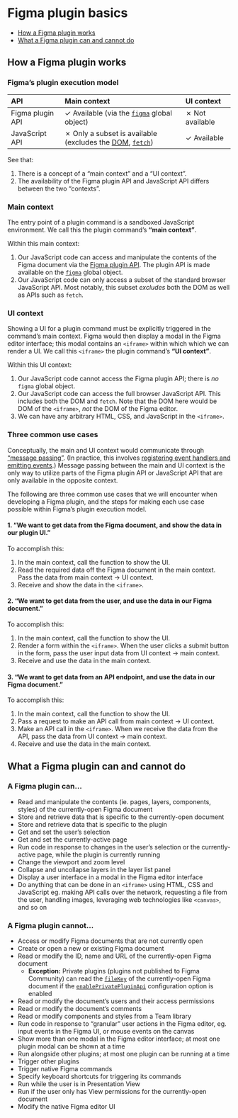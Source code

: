 # Figma plugin basics

- [How a Figma plugin works](#how-a-figma-plugin-works)
- [What a Figma plugin can and cannot do](#what-a-figma-plugin-can-and-cannot-do)

## How a Figma plugin works

### Figma’s plugin execution model

API | Main context | UI context
:--|:--|:--
Figma plugin API | ✓ Available (via the [`figma`](https://figma.com/plugin-docs/api/figma/) global object) | ✗ Not available
JavaScript API | ✗ Only a subset is available (excludes the [DOM](https://developer.mozilla.org/en-US/docs/Web/API/Document_Object_Model), [`fetch`](https://developer.mozilla.org/en-US/docs/Web/API/Fetch_API)) | ✓ Available

See that:

1. There is a concept of a “main context” and a “UI context”.
2. The availability of the Figma plugin API and JavaScript API differs between the two “contexts”.

### Main context

The entry point of a plugin command is a sandboxed JavaScript environment. We call this the plugin command’s **“main context”**.

Within this main context:

1. Our JavaScript code can access and manipulate the contents of the Figma document via the [Figma plugin API](https://figma.com/plugin-docs/api/api-overview/). The plugin API is made available on the [`figma`](https://figma.com/plugin-docs/api/figma/) global object.
2. Our JavaScript code can only access a subset of the standard browser JavaScript API. Most notably, this subset *excludes* both the DOM as well as APIs such as `fetch`.

### UI context

Showing a UI for a plugin command must be explicitly triggered in the command’s main context. Figma would then display a modal in the Figma editor interface; this modal contains an `<iframe>` within which which we can render a UI. We call this `<iframe>` the plugin command’s **“UI context”**.

Within this UI context:

1. Our JavaScript code cannot access the Figma plugin API; there is *no* `figma` global object.
2. Our JavaScript code can access the full browser JavaScript API. This includes both the DOM and `fetch`. Note that the DOM here would be DOM of the `<iframe>`, *not* the DOM of the Figma editor.
3. We can have any arbitrary HTML, CSS, and JavaScript in the `<iframe>`.

### Three common use cases

Conceptually, the main and UI context would communicate through [“message passing”](https://figma.com/plugin-docs/how-plugins-run/). (In practice, this involves [registering event handlers and emitting events](#passing-data-between-the-plugin-commands-main-and-ui-contexts).) Message passing between the main and UI context is the only way to utilize parts of the Figma plugin API or JavaScript API that are only available in the opposite context.

The following are three common use cases that we will encounter when developing a Figma plugin, and the steps for making each use case possible within Figma’s plugin execution model.

#### 1. “We want to get data from the Figma document, and show the data in our plugin UI.”

To accomplish this:

1. In the main context, call the function to show the UI.
2. Read the required data off the Figma document in the main context. Pass the data from main context → UI context.
3. Receive and show the data in the `<iframe>`.

#### 2. “We want to get data from the user, and use the data in our Figma document.”

To accomplish this:

1. In the main context, call the function to show the UI.
2. Render a form within the `<iframe>`. When the user clicks a submit button in the form, pass the user input data from UI context → main context.
3. Receive and use the data in the main context.

#### 3. “We want to get data from an API endpoint, and use the data in our Figma document.”

To accomplish this:

1. In the main context, call the function to show the UI.
2. Pass a request to make an API call from main context → UI context.
3. Make an API call in the `<iframe>`. When we receive the data from the API, pass the data from UI context → main context.
4. Receive and use the data in the main context.

## What a Figma plugin can and cannot do

### A Figma plugin can…

- Read and manipulate the contents (ie. pages, layers, components, styles) of the currently-open Figma document
- Store and retrieve data that is specific to the currently-open document
- Store and retrieve data that is specific to the plugin
- Get and set the user’s selection
- Get and set the currently-active page
- Run code in response to changes in the user’s selection or the currently-active page, while the plugin is currently running
- Change the viewport and zoom level
- Collapse and uncollapse layers in the layer list panel
- Display a user interface in a modal in the Figma editor interface
- Do anything that can be done in an `<iframe>` using HTML, CSS and JavaScript eg. making API calls over the network, requesting a file from the user, handling images, leveraging web technologies like `<canvas>`, and so on

### A Figma plugin cannot…

- Access or modify Figma documents that are not currently open
- Create or open a new or existing Figma document
- Read or modify the ID, name and URL of the currently-open Figma document
  - **Exception:** Private plugins (plugins not published to Figma Community) can read the [`fileKey`](https://figma.com/plugin-docs/api/figma/#filekey) of the currently-open Figma document if the [`enablePrivatePluginApi`](#enableprivatepluginapi) configuration option is enabled
- Read or modify the document’s users and their access permissions
- Read or modify the document’s comments
- Read or modify components and styles from a Team library
- Run code in response to “granular” user actions in the Figma editor, eg. input events in the Figma UI, or mouse events on the canvas
- Show more than one modal in the Figma editor interface; at most one plugin modal can be shown at a time
- Run alongside other plugins; at most one plugin can be running at a time
- Trigger other plugins
- Trigger native Figma commands
- Specify keyboard shortcuts for triggering its commands
- Run while the user is in Presentation View
- Run if the user only has View permissions for the currently-open document
- Modify the native Figma editor UI

